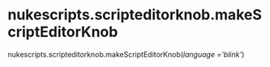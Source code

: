 # nukescripts.scripteditorknob.makeScriptEditorKnob
nukescripts.scripteditorknob.makeScriptEditorKnob(_language ='blink'_)
